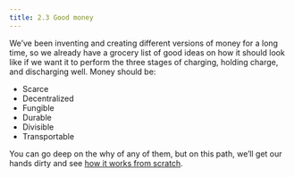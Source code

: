```yaml
---
title: 2.3 Good money
---
```

We’ve been inventing and creating different versions of money for a long time, so we already have a grocery list of good ideas on how it should look like if we want it to perform the three stages of charging, holding charge, and discharging well. Money should be:

- Scarce
- Decentralized
- Fungible
- Durable
- Divisible
- Transportable

You can go deep on the why of any of them, but on this path, we’ll get our hands dirty and see [how it works from scratch](2.04_money_rules.md).
